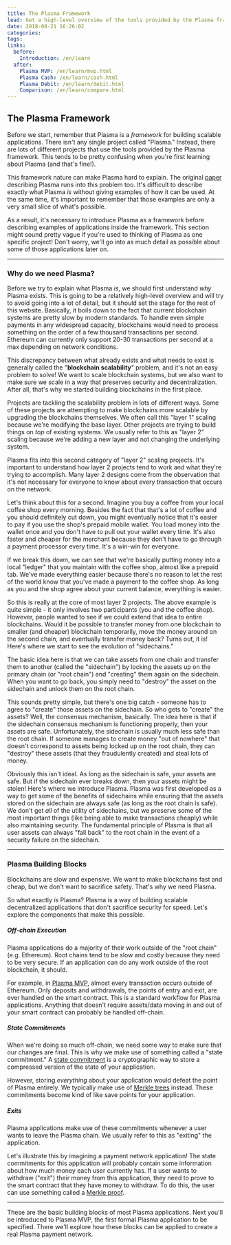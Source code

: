 ```yaml
---
title: The Plasma Framework
lead: Get a high-level overview of the tools provided by the Plasma framework.
date: 2018-08-21 16:26:02
categories:
tags:
links:
  before:
    Introduction: /en/learn
  after:
    Plasma MVP: /en/learn/mvp.html
    Plasma Cash: /en/learn/cash.html
    Plasma Debit: /en/learn/debit.html
    Comparison: /en/learn/compare.html
---
```


## The Plasma Framework
Before we start, remember that Plasma is a *framework* for building scalable applications.
There isn't any single project called "Plasma."
Instead, there are lots of different projects that use the tools provided by the Plasma framework.
This tends to be pretty confusing when you're first learning about Plasma (and that's fine!). 

This framework nature can make Plasma hard to explain.
The original [paper](http://plasma.io/plasma.pdf) describing Plasma runs into this problem too.
It's difficult to describe exactly what Plasma *is* without giving examples of how it can be used.
At the same time, it's important to remember that those examples are only a very small slice of what's possible. 

As a result, it's necessary to introduce Plasma as a framework before describing examples of applications inside the framework.
This section might sound pretty vague if you're used to thinking of Plasma as one specific project!
Don't worry, we'll go into as much detail as possible about some of those applications later on.

---

### Why do we need Plasma?
Before we try to explain what Plasma *is*, we should first understand *why* Plasma exists.
This is going to be a relatively high-level overview and will try to avoid going into a lot of detail, but it should set the stage for the rest of this website.
Basically, it boils down to the fact that current blockchain systems are pretty slow by modern standards.
To handle even simple payments in any widespread capacity, blockchains would need to process something on the order of a few thousand transactions per second.
Ethereum can currently only support 20-30 transactions per second at a max depending on network conditions. 

This discrepancy between what already exists and what needs to exist is generally called the "**blockchain scalability**" problem, and it's not an easy problem to solve!
We want to scale blockchain systems, but we also want to make sure we scale in a way that preserves security and decentralization.
After all, that's why we started building blockchains in the first place. 

Projects are tackling the scalability problem in lots of different ways.
Some of these projects are attempting to make blockchains more scalable by upgrading the blockchains themselves.
We often call this "layer 1" scaling because we're modifying the base layer.
Other projects are trying to build things on *top* of existing systems.
We usually refer to this as "layer 2" scaling because we're adding a new layer and not changing the underlying system. 

Plasma fits into this second category of "layer 2" scaling projects.
It's important to understand how layer 2 projects tend to work and what they're trying to accomplish.
Many layer 2 designs come from the observation that it's not necessary for everyone to know about every transaction that occurs on the network. 

Let's think about this for a second.
Imagine you buy a coffee from your local coffee shop every morning.
Besides the fact that that's a lot of coffee and you should definitely cut down, you might eventually notice that it's easier to pay if you use the shop's prepaid mobile wallet.
You load money into the wallet once and you don't have to pull out your wallet every time.
It's also faster and cheaper for the merchant because they don't have to go through a payment processor every time.
It's a win-win for everyone.

If we break this down, we can see that we're basically putting money into a local "ledger" that you maintain with the coffee shop, almost like a prepaid tab.
We've made everything easier because there's no reason to let the rest of the world know that you've made a payment to the coffee shop.
As long as you and the shop agree about your current balance, everything is easier. 

So this is really at the core of most layer 2 projects.
The above example is quite simple - it only involves two participants (you and the coffee shop).
However, people wanted to see if we could extend that idea to entire blockchains.
Would it be possible to transfer money from one blockchain to smaller (and cheaper) blockchain temporarily, move the money around on the second chain, and eventually transfer money back?
Turns out, it is!
Here's where we start to see the evolution of "sidechains." 

The basic idea here is that we can take assets from one chain and transfer them to another (called the "sidechain") by locking the assets up on the primary chain (or "root chain") and "creating" them again on the sidechain.
When you want to go back, you simply need to "destroy" the asset on the sidechain and unlock them on the root chain.

This sounds pretty simple, but there's one big catch - someone has to agree to "create" those assets on the sidechain.
So who gets to "create" the assets?
Well, the consensus mechanism, basically.
The idea here is that if the sidechain consensus mechanism is functioning properly, then your assets are safe.
Unfortunately, the sidechain is usually much less safe than the root chain.
If someone manages to create money "out of nowhere" that doesn't correspond to assets being locked up on the root chain, they can "destroy" these assets (that they fraudulently created) and steal lots of money. 

Obviously this isn't ideal.
As long as the sidechain is safe, your assets are safe.
But if the sidechain ever breaks down, then your assets might be stolen! Here's where we introduce Plasma.
Plasma was first developed as a way to get some of the benefits of sidechains while ensuring that the assets stored on the sidechain are always safe (as long as the root chain is safe).
We don't get *all* of the utility of sidechains, but we preserve some of the most important things (like being able to make transactions cheaply) while also maintaining security.
The fundamental principle of Plasma is that all user assets can always "fall back" to the root chain in the event of a security failure on the sidechain.

---

### Plasma Building Blocks
Blockchains are slow and expensive.
We want to make blockchains fast and cheap, but we don't want to sacrifice safety.
That's why we need Plasma.

So what exactly *is* Plasma?
Plasma is a way of building scalable decentralized applications that don't sacrifice security for speed.
Let's explore the components that make this possible.

##### Off-chain Execution
Plasma applications do a majority of their work outside of the "root chain" (e.g. Ethereum).
Root chains tend to be slow and costly because they need to be very secure.
If an application can do any work outside of the root blockchain, it should.

For example, in [Plasma MVP](/en/learn/mvp.html), almost every transaction occurs outside of Ethereum.
Only deposits and withdrawals, the points of entry and exit, are ever handled on the smart contract.
This is a standard workflow for Plasma applications.
Anything that doesn't require assets/data moving in and out of your smart contract can probably be handled off-chain.

##### State Commitments
When we're doing so much off-chain, we need some way to make sure that our changes are final.
This is why we make use of something called a "state commitment."
A [state commitment](https://en.wikipedia.org/wiki/Commitment_scheme) is a cryptographic way to store a compressed version of the state of your application.

However, storing *everything* about your application would defeat the point of Plasma entirely.
We typically make use of [Merkle trees](/en/learn/mvp.html#merkle-trees) instead.
These commitments become kind of like save points for your application.

##### Exits
Plasma applications make use of these commitments whenever a user wants to leave the Plasma chain.
We usually refer to this as "exiting" the application.

Let's illustrate this by imagining a payment network application!
The state commitments for this application will probably contain some information about how much money each user currently has.
If a user wants to withdraw ("exit") their money from this application, they need to prove to the smart contract that they have money to withdraw.
To do this, the user can use something called a [Merkle proof](https://blog.ethereum.org/2015/11/15/merkling-in-ethereum/).

---

These are the basic building blocks of most Plasma applications.
Next you'll be introduced to Plasma MVP, the first formal Plasma application to be specified.
There we'll explore how these blocks can be applied to create a real Plasma payment network.
